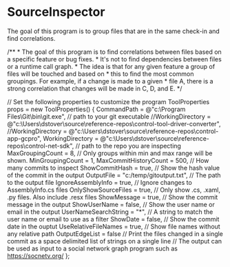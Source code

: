 # SourceInspector
The goal of this program is to group files that are in the same check-in and find correlations.

/**
     *   The goal of this program is to find correlations between files based on a specific feature or bug fixes.
     *   It's not to find dependencies between files or a runtime call graph.
     *   The idea is that for any given feature a group of files will be touched and based on
     *   this to find the most common groupings.  For example, if a change is made to a given 
     *   file A, there is a strong correlation that changes will be made in C, D, and E.
*/

// Set the following properties to customize the program
ToolProperties props = new ToolProperties()
            {
                CommandPath = @"c:\Program Files\Git\bin\git.exe",     // path to your git executable
                //WorkingDirectory = @"c:\Users\dstover\source\reference-repos\control-tool-driver-converter",
                //WorkingDirectory = @"c:\Users\dstover\source\reference-repos\control-app-gcpro",
                WorkingDirectory = @"c:\Users\dstover\source\reference-repos\control-net-sdk",   // path to the repo you are inspecting
                MaxGroupingCount = 8,     // Only groups within min and max range will be shown.
                MinGroupingCount = 1,
                MaxCommitHistoryCount = 500,   // How many commits to inspect
                ShowCommitHash = true,   // Show the hash value of the commit in the output
                OutputFile = "c:/temp/gitoutput.txt",  // The path to the output file
                IgnoreAssemblyInfo = true,  // Ignore changes to AssemblyInfo.cs files
                OnlyShowSourceFiles = true,  // Only show .cs, .xaml, .py files.  Also include .resx files
                ShowMessage = true,  // Show the commit message in the output
                ShowUserName = false,  // Show the user name or email in the output
                UserNameSearchString = "*",  // A string to match the user name or email to use as a filter
                ShowDate = false,  // Show the commit date in the ouptut
                UseRelativeFileNames = true,  // Show file names without any relative path
                OutputEdgeList = false   //  Print the files changed in a single commit as a space delimited list of strings on a single line
                                         // The output can be used as input to a social network graph program such as https://socnetv.org/
            };
